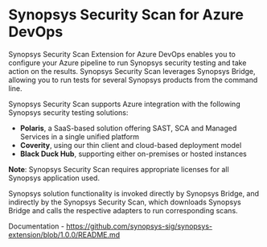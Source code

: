 # Synopsys Security Scan for Azure DevOps

Synopsys Security Scan Extension for Azure DevOps enables you to configure your Azure pipeline to run Synopsys security testing and take action on the results. 
Synopsys Security Scan leverages Synopsys Bridge, allowing you to run tests for several Synopsys products from the command line.

Synopsys Security Scan supports Azure integration with the following Synopsys security testing solutions:
- **Polaris**, a SaaS-based solution offering SAST, SCA and Managed Services in a single unified platform
- **Coverity**, using our thin client and cloud-based deployment model
- **Black Duck Hub**, supporting either on-premises or hosted instances

**Note**: Synopsys Security Scan requires appropriate licenses for all Synopsys application used.

Synopsys solution functionality is invoked directly by Synopsys Bridge, and indirectly by the Synopsys Security Scan, which downloads Synopsys Bridge and calls the respective adapters to run corresponding scans.

Documentation - https://github.com/synopsys-sig/synopsys-extension/blob/1.0.0/README.md
